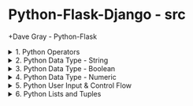# Python-Flask-Django - src

+Dave Gray - Python-Flask

<details>
<summary>1. Python Operators </summary>

# Python Operators

```py
# Assignment Operators
name = "Dave"
print(name)

# Arithmetic Operators
a = 2 + 2
b = 4 - 2
c = 24 / 5
d = 24 // 5
e = round(24 / 5)
f = 24 % 5
g = 2 ** 5

print("a", a, "b", b, "c", c, "d", d, "e", e, "f", f, "g", g)

meaning = 42
meaning += 1
print(meaning)
meaning -= 1
print(meaning)
meaning *= 10
print(meaning)
meaning /= 10
print(meaning)
meaning = round(meaning)
print(meaning)

# Comparison Operators
print(2 == 2)
print(2 != 2)
print(3 != 2)
print(10 > 2)
print(10 < 2)
print(10 >= 10)

if meaning > 10:
    print('Right on!')
else:
    print('Not today')

# Ternary Operator
print('Great!') if meaning > 10 else print('Not today')
```

<img width="1136" alt="image" src="https://github.com/omeatai/src-python-flask-django/assets/32337103/5a0fd9b7-aa1b-43a6-9f6b-93698862cb56">

# #END</details>

<details>
<summary>2. Python Data Type - String </summary>

# Python Data Type - String

[https://github.com/omeatai/src-python-flask-django/commit/786257d573dc94eea4ad0f451ed2a64fea47244c](https://github.com/omeatai/src-python-flask-django/commit/786257d573dc94eea4ad0f451ed2a64fea47244c)

```py
# String data type

# literal assignment
first = "Dave"
last = "Johnson"

print(first, type(first))
print(type(first) == str)
print(isinstance(first, str))

# constructor function
pizza = str("Pepperoni")
print(pizza, isinstance(pizza, str))

# Concatenation
fullname = first + " " + last
fullname += "!"
print(fullname)

# Casting a number to a string
decade = str(1980)
print(decade, type(decade))
statement = "I like rock music from the " + decade + "s."
print(statement)

# Multiple lines
multiline = '''
Hey, how are you?

I was just checking in.   All good?
                    - Dave
'''
print(multiline)

# Escaping special characters
sentence = 'I\'m back at work!\tHey!\n\nWhere\'s this \\located?'
print(sentence)

# String Methods
first = "Dave"
print(first)
print(first.lower())
print(first.upper())

multiline = "hey, how are you?"
print(multiline)
print(multiline.title())
print(multiline.replace("hey", "Welcome"))
print(len(multiline))
multiline += "                                        "
multiline = "                  " + multiline
print(len(multiline))
print(len(multiline.strip()))
print(len(multiline.lstrip()))
print(len(multiline.rstrip()))

# Build a menu
title = "menu".upper()
print(title.center(20, "="))
print("Coffee".ljust(16, ".") + "$1".rjust(4))
print("Muffin".ljust(16, ".") + "$2".rjust(4))
print("Cheesecake".ljust(16, ".") + "$4".rjust(4))
print("Tea".ljust(16, ".") + "$1".rjust(4))

# string index values
first = "Dave"
print(first[1])
print(first[-1])
print(first[1:-1])
print(first[1:])

# Some methods return boolean data
print(first.startswith("D"))
print(first.endswith("Z"))
```

<img width="1255" alt="image" src="https://github.com/omeatai/src-python-flask-django/assets/32337103/3338cc92-727b-42ef-8921-afd7e43f0e67">

# #END</details>

<details>
<summary>3. Python Data Type - Boolean </summary>

# Python Data Type - Boolean

[https://github.com/omeatai/src-python-flask-django/commit/a379210ee24c5a461d223e4e642654c0fa30b462](https://github.com/omeatai/src-python-flask-django/commit/a379210ee24c5a461d223e4e642654c0fa30b462)

```py
# Boolean data type
x = bool(False)
my_value = True

print(type(x))
print(isinstance(my_value, bool))

```

<img width="1255" alt="image" src="https://github.com/omeatai/src-python-flask-django/assets/32337103/397f15c1-ae2c-4dd4-90b9-979c69046bb6">

# #END</details>

<details>
<summary>4. Python Data Type - Numeric </summary>

# Python Data Type - Numeric

[https://github.com/omeatai/src-python-flask-django/commit/1586574ec08840c3a77cb2b0d93d8667af4f9ed0](https://github.com/omeatai/src-python-flask-django/commit/1586574ec08840c3a77cb2b0d93d8667af4f9ed0)

```py
# Numeric data types
import math

# integer type
price = 100
best_price = int(80.001)
print(type(price))
print(isinstance(best_price, int))

# float type
gpa = 3.28
y = float(1)
print(type(gpa))
print(isinstance(y, float))

# complex type
comp_value = 5+3j
print(type(comp_value))
print(comp_value.real)
print(comp_value.imag)

# Built-in functions for numbers
gpa = 3.28
print(abs(gpa * -1))
print(round(gpa))
print(round(gpa, 1))
print(math.pi)
print(math.sqrt(64))
print(math.ceil(gpa))
print(math.floor(gpa))

# Casting a string to a number
zipcode = "10001"
zip_value = int(zipcode)
print(type(zip_value))

```

<img width="1255" alt="image" src="https://github.com/omeatai/src-python-flask-django/assets/32337103/28ca3892-458f-498f-b3c7-6cae9a153cd1">

# #END</details>

<details>
<summary>5. Python User Input & Control Flow </summary>

# Python User Input & Control Flow

[https://github.com/omeatai/src-python-flask-django/commit/7493f2cdb60aad3ef4098079075f9d7e973dd24a](https://github.com/omeatai/src-python-flask-django/commit/7493f2cdb60aad3ef4098079075f9d7e973dd24a)

```py
import sys
import random
from enum import Enum


class RPS(Enum):
    ROCK = 1
    PAPER = 2
    SCISSORS = 3


player_choice = input(
    "Enter...\n1 for Rock,\n2 for Paper, or \n3 for Scissors:\n\n")

player = int(player_choice)

if player < 1 or player > 3:
    sys.exit("You must enter 1, 2, or 3.")

computer_choice = random.choice("123")
computer = int(computer_choice)

print("")
print(f"You chose {str(RPS(player)).replace("RPS.", "")}.")
print(f"Python chose {str(RPS(computer)).replace("RPS.", "")}.")
print("")

result = (player, computer)

if result == (1, 3) or result == (2, 1) or result == (3, 2):
    print("🥳😜 Congrats! You win!")
elif player == computer:
    print("😎 It's a tie!")
else:
    print("😡 Python wins!")

# References:
# print(RPS(2))           # RPS.PAPER
# print(RPS.ROCK)         # RPS.ROCK
# print(RPS['ROCK'])      # RPS.ROCK
# print(RPS.ROCK.value)   # 1
# sys.exit()

# value = input("Please enter a your name: ")
# print(value)

```

<img width="1255" alt="image" src="https://github.com/omeatai/src-python-flask-django/assets/32337103/81dcb299-16bc-4464-b192-0349a4bcbe7b">

# #END</details>

<details>
<summary>6. Python Lists and Tuples </summary>

# Python Lists and Tuples

```py

```

```py

```

```py

```

```py

```

```py

```

```py

```

```py

```

```py

```

# #END</details>
